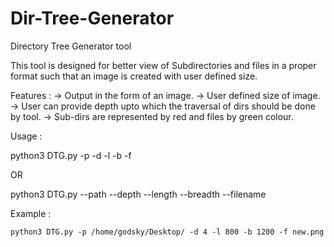 # Dir-Tree-Generator
Directory Tree Generator tool 

This tool is designed for better view of Subdirectories and files in a proper format such that an image is created with user defined size.

Features :
	-> Output in the form of an image. 
	-> User defined size of image.
	-> User can provide depth upto which the traversal of dirs should be done by tool. 
	-> Sub-dirs are represented by red and files by green colour.

Usage :

python3 DTG.py -p <path of dir traversal> -d <depth of traversal> -l <length in pixels of image> -b <breadth in pixels of image> -f <filename>
							
OR

python3 DTG.py --path <path of dir traversal> --depth <depth of traversal> --length <length in pixels of image> --breadth <breadth in pixels of image> --filename <filename>
  
Example :

	python3 DTG.py -p /home/godsky/Desktop/ -d 4 -l 800 -b 1200 -f new.png
